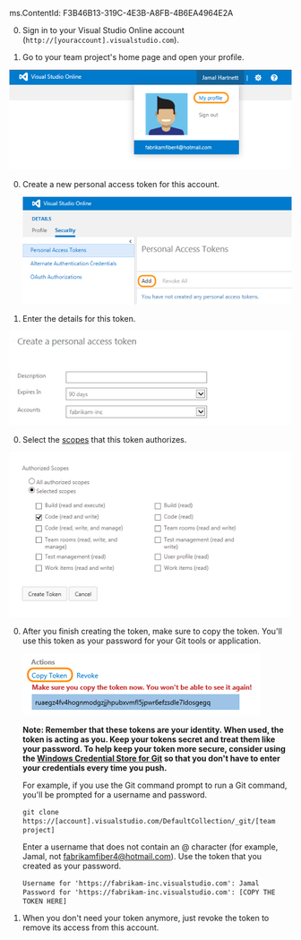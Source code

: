 ms.ContentId: F3B46B13-319C-4E3B-A8FB-4B6EA4964E2A

0.  Sign in to your Visual Studio Online account (```http://[youraccount].visualstudio.com```).

0.  Go to your team project's home page and open your profile.

   ![Team project home page, my profile](/Library/vs/alm/Code/git/_shared/_img/my-profile.png)

0. Create a new personal access token for this account.

   ![Add a personal access token on the security page ](/Library/vs/alm/Code/git/_shared/_img/add-personal-access-token.png)

0.  Enter the details for this token.

   ![Enter token details](/Library/vs/alm/Code/git/_shared/_img/setup-personal-access-token.png)

0.  Select the [scopes](https://www.visualstudio.com/integrate/get-started/auth/oauth#scopes) that this token authorizes.
   
   ![Select scopes for this token](/Library/vs/alm/Code/git/_shared/_img/select-personal-access-token-scopes.png)

0. After you finish creating the token, make sure to copy the token. 
You'll use this token as your password for your Git tools or application.

   ![Use token as password for your git tools or application](/Library/vs/alm/Code/git/_shared/_img/create-personal-access-token.png)
   
   **Note: Remember that these tokens are your identity. When used, the token is acting as you. 
    Keep your tokens secret and treat them like your password. To help keep your 
    token more secure, consider using the 
    [Windows Credential Store for Git](http://gitcredentialstore.codeplex.com/) 
    so that you don't have to enter your credentials every time you push.**
   
   For example, if you use the Git command prompt to run a Git command, you'll be prompted for a username and password.

   ```
   git clone https://[account].visualstudio.com/DefaultCollection/_git/[team project]
   ```

   Enter a username that does not contain an @ character (for example, Jamal, not fabrikamfiber4@hotmail.com). 
   Use the token that you created as your password.

   ```
   Username for 'https://fabrikam-inc.visualstudio.com': Jamal
   Password for 'https://fabrikam-inc.visualstudio.com': [COPY THE TOKEN HERE]
   ```

0.  When you don't need your token anymore, just revoke the token to remove its access from this account.

